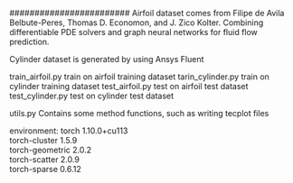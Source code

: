 ########################
Airfoil dataset comes from Filipe de Avila Belbute-Peres, Thomas D. Economon, and J. Zico Kolter. Combining differentiable PDE solvers and graph neural networks for fluid flow prediction.

Cylinder dataset is generated by using Ansys Fluent

train_airfoil.py    train on airfoil training dataset
tarin_cylinder.py   train on cylinder training dataset
test_airfoil.py     test  on airfoil  test dataset
test_cylinder.py    test  on cylinder  test dataset


utils.py Contains some method functions, such as writing tecplot files

environment:
torch                     1.10.0+cu113      
torch-cluster             1.5.9                  
torch-geometric           2.0.2                   
torch-scatter             2.0.9                    
torch-sparse              0.6.12                   